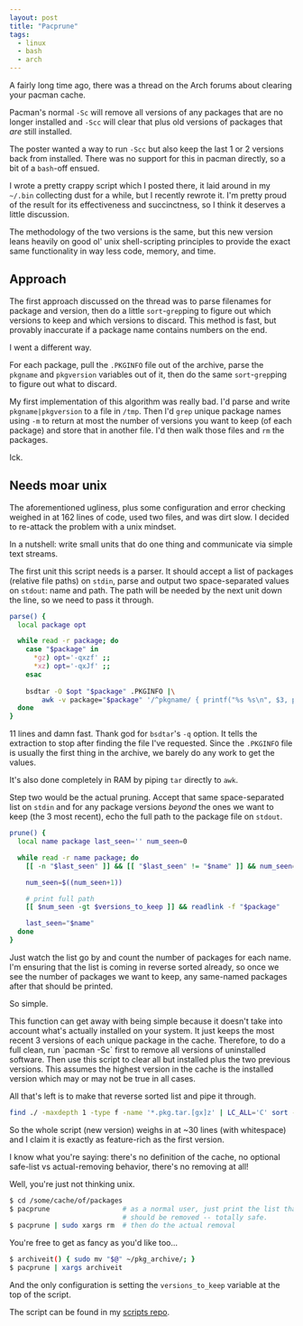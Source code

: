 ```yaml
---
layout: post
title: "Pacprune"
tags:
  - linux
  - bash
  - arch
---
```


A fairly long time ago, there was a thread on the Arch forums about 
clearing your pacman cache.

Pacman's normal `-Sc` will remove all versions of any packages that are 
no longer installed and `-Scc` will clear that plus old versions of 
packages that *are* still installed.

The poster wanted a way to run `-Scc` but also keep the last 1 or 2 
versions back from installed. There was no support for this in pacman 
directly, so a bit of a `bash`-off ensued.

I wrote a pretty crappy script which I posted there, it laid around in 
my `~/.bin` collecting dust for a while, but I recently rewrote it. I'm 
pretty proud of the result for its effectiveness and succinctness, so I 
think it deserves a little discussion.

The methodology of the two versions is the same, but this new version 
leans heavily on good ol' unix shell-scripting principles to provide the 
exact same functionality in way less code, memory, and time.

## Approach

The first approach discussed on the thread was to parse filenames for 
package and version, then do a little `sort`-`grep`ping to figure out 
which versions to keep and which versions to discard. This method is 
fast, but provably inaccurate if a package name contains numbers on the 
end.

I went a different way.

For each package, pull the `.PKGINFO` file out of the archive, parse the 
`pkgname` and `pkgversion` variables out of it, then do the same 
`sort`-`grep`ping to figure out what to discard.

My first implementation of this algorithm was really bad. I'd parse and 
write `pkgname|pkgversion` to a file in `/tmp`. Then I'd `grep` unique 
package names using `-m` to return at most the number of versions you 
want to keep (of each package) and store that in another file. I'd then 
walk those files and `rm` the packages.

Ick.

## Needs moar unix

The aforementioned ugliness, plus some configuration and error checking 
weighed in at 162 lines of code, used two files, and was dirt slow. I 
decided to re-attack the problem with a unix mindset.

In a nutshell: write small units that do one thing and communicate via 
simple text streams.

The first unit this script needs is a parser. It should accept a list of 
packages (relative file paths) on `stdin`, parse and output two 
space-separated values on `stdout`: name and path. The path will be 
needed by the next unit down the line, so we need to pass it through.

```bash 
parse() {
  local package opt

  while read -r package; do
    case "$package" in
      *gz) opt='-qxzf' ;;
      *xz) opt='-qxJf' ;;
    esac
    
    bsdtar -O $opt "$package" .PKGINFO |\
        awk -v package="$package" '/^pkgname/ { printf("%s %s\n", $3, package) }'
  done
}
```

11 lines and damn fast. Thank god for `bsdtar`'s `-q` option. It tells 
the extraction to stop after finding the file I've requested. Since the 
`.PKGINFO` file is usually the first thing in the archive, we barely do 
any work to get the values.

It's also done completely in RAM by piping `tar` directly to `awk`.

Step two would be the actual pruning. Accept that same space-separated 
list on `stdin` and for any package versions *beyond* the ones we want 
to keep (the 3 most recent), echo the full path to the package file on 
`stdout`.

```bash 
prune() {
  local name package last_seen='' num_seen=0

  while read -r name package; do
    [[ -n "$last_seen" ]] && [[ "$last_seen" != "$name" ]] && num_seen=0

    num_seen=$((num_seen+1))

    # print full path
    [[ $num_seen -gt $versions_to_keep ]] && readlink -f "$package"

    last_seen="$name"
  done
}
```

Just watch the list go by and count the number of packages for each 
name. I'm ensuring that the list is coming in reverse sorted already, so 
once we see the number of packages we want to keep, any same-named 
packages after that should be printed.

So simple.

<div class="note">
This function can get away with being simple because it doesn't take 
into account what's actually installed on your system. It just keeps the 
most recent 3 versions of each unique package in the cache. Therefore, 
to do a full clean, run `pacman -Sc` first to remove all versions of 
uninstalled software. Then use this script to clear all but installed 
plus the two previous versions. This assumes the highest version in the 
cache is the installed version which may or may not be true in all 
cases.

</div>

All that's left is to make that reverse sorted list and pipe it through.

```bash 
find ./ -maxdepth 1 -type f -name '*.pkg.tar.[gx]z' | LC_ALL='C' sort -r | parse | prune
```

So the whole script (new version) weighs in at ~30 lines (with 
whitespace) and I claim it is exactly as feature-rich as the first 
version.

I know what you're saying: there's no definition of the cache, no 
optional safe-list vs actual-removing behavior, there's no removing at 
all!

Well, you're just not thinking unix.

```bash 
$ cd /some/cache/of/packages
$ pacprune                  # as a normal user, just print the list that 
                            # should be removed -- totally safe.
$ pacprune | sudo xargs rm  # then do the actual removal
```

You're free to get as fancy as you'd like too...

```bash 
$ archiveit() { sudo mv "$@" ~/pkg_archive/; }
$ pacprune | xargs archiveit
```

And the only configuration is setting the `versions_to_keep` variable at 
the top of the script.

The script can be found in my [scripts repo][repo].

[repo]: https://github.com/pbrisbin/scripts/blob/master/pacprune
